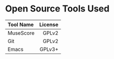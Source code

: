 # Open Source Tools Used

| Tool Name                                   | License        |
| :------------------------------------------ | -------------: |
| MuseScore                                   | GPLv2          |
| Git                                         | GPLv2          |
| Emacs                                       | GPLv3+         |
